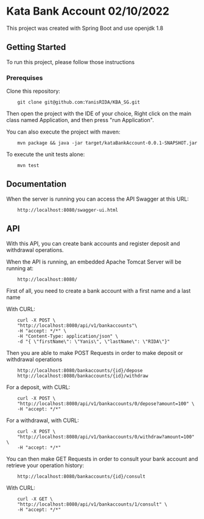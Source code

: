 # Kata Bank Account 02/10/2022

This project was created with Spring Boot and use openjdk 1.8

## Getting Started

To run this project, please follow those instructions

### Prerequises

Clone this repository:

```text
    git clone git@github.com:YanisRIDA/KBA_SG.git
```

Then open the project with the IDE of your choice, Right click on the main class named Application, and then press "run Application".

You can also execute the project with maven:
```text
    mvn package && java -jar target/kataBankAccount-0.0.1-SNAPSHOT.jar
```

To execute the unit tests alone:
```text
    mvn test
```

## Documentation

When the server is running you can access the API Swagger at this URL:

```text
    http://localhost:8080/swagger-ui.html
```

## API

With this API, you can create bank accounts and register deposit and withdrawal operations.

When the API is running, an embedded Apache Tomcat Server will be running at:

```text
    http://localhost:8080/
```  

First of all, you need to create a bank account with a first name and a last name

With CURL:
```CURL
    curl -X POST \
    "http://localhost:8080/api/v1/bankaccounts"\
    -H "accept: */*" \
    -H "Content-Type: application/json" \
    -d "{ \"firstName\": \"Yanis\", \"lastName\": \"RIDA\"}"
```  

Then you are able to make POST Requests in order to make deposit or withdrawal operations

```text
    http://localhost:8080/bankaccounts/{id}/depose
    http://localhost:8080/bankaccounts/{id}/withdraw
```  

For a deposit, with CURL:

```CURL
    curl -X POST \
    "http://localhost:8080/api/v1/bankaccounts/0/depose?amount=100" \
    -H "accept: */*"
```  

For a withdrawal, with CURL:

```CURL
    curl -X POST \
    "http://localhost:8080/api/v1/bankaccounts/0/withdraw?amount=100" \
    -H "accept: */*"
```  

You can then make GET Requests in order to consult your bank account and retrieve your operation history:

```text
    http://localhost:8080/bankaccounts/{id}/consult
```  

With CURL:

```CURL
    curl -X GET \
    "http://localhost:8080/api/v1/bankaccounts/1/consult" \
    -H "accept: */*"
```  


